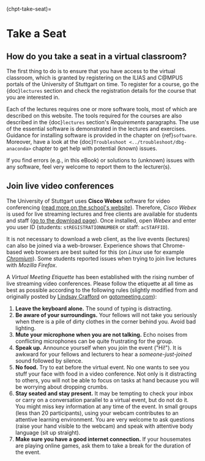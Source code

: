 (chpt-take-seat)=
# Take a Seat

## How do you take a seat in a virtual classroom?

The first thing to do is to ensure that you have access to the virtual classroom, which is granted by registering on the ILIAS and C@MPUS portals of the University of Stuttgart on time. To register for a course, go the {doc}`lectures` section and check the registration details for the course that you are interested in.

Each of the lectures requires one or more software tools, most of which are described on this website. The tools required for the courses are also described in the {doc}`lectures` section's *Requirements* paragraphs. The use of the essential software is demonstrated in the lectures and exercises. Guidance for installing software is provided in the chapter on {ref}`software`. Moreover, have a look at the {doc}`Troubleshoot <../troubleshoot/dbg-anaconda>` chapter to get help with potential (known) issues.

If you find errors (e.g., in this eBook) or solutions to (unknown) issues with any software, feel very welcome to report them to the lecturer(s).


## Join live video conferences

The University of Stuttgart uses **Cisco Webex** software for video conferencing ([read more on the school's website](https://www.tik.uni-stuttgart.de/en/support/service-manuals/webex/)). Therefore, *Cisco Webex* is used for live streaming lectures and free clients are available for students and staff ([go to the download page](https://unistuttgart.webex.com/webappng/sites/unistuttgart/dashboard?siteurl=unistuttgart)). Once installed, open *Webex* and enter you user ID (students: `stREGISTRATIONNUMBER` or staff: `acSTAFFID`).

It is not necessary to download a web client, as the live events (lectures) can also be joined via a web-browser. Experience shows that Chrome-based web browsers are best suited for this (on *Linux* use for example [*Chromium*](https://www.chromium.org/)). Some students reported issues when trying to join live lectures with *Mozilla Firefox*.

A *Virtual Meeting Etiquette* has been established with the rising number of live streaming video conferences. Please follow the etiquette at all time as best as possible according to the following rules (slightly modified from and originally posted by [Lindsay Crafford](https://blog.gotomeeting.com/author/lindsaycrafford/) on [gotomeeting.com](https://blog.gotomeeting.com/7-rules-virtual-meeting-etiquette-every-professional-know/)):

1. **Leave the keyboard alone.** The sound of typing is distracting.
1. **Be aware of your surroundings.** Your fellows will not take you seriously when there is a pile of dirty clothes in the corner behind you. Avoid bad lighting.
1. **Mute your microphone when you are not talking.** Echo noises from conflicting microphones can be quite frustrating for the group.
1. **Speak up.** Announce yourself when you join the event ("Hi!"). It is awkward for your fellows and lecturers to hear a *someone-just-joined* sound followed by silence.
1. **No food.** Try to eat before the virtual event. No one wants to see you stuff your face with food in a video conference. Not only is it distracting to others, you will not be able to focus on tasks at hand because you will be worrying about dropping crumbs.
1. **Stay seated and stay present.** It may be tempting to check your inbox or carry on a conversation parallel to a virtual event, but do not do it. You might miss key information at any time of the event. In small groups (less than 20 participants), using your webcam contributes to an attentive learning environment. You are very welcome to ask questions (raise your hand visible to the webcam) and speak with attentive body language (sit up straight).
1. **Make sure you have a good internet connection.** If your housemates are playing online games, ask them to take a break for the duration of the event.
